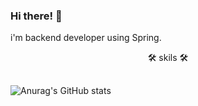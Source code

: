 ### Hi there! 👋  
i'm backend developer using Spring. 

<div align="center">
  🛠️ skils 🛠️
</div>



<!--
**chanu2/chanu2** is a ✨ _special_ ✨ repository because its `README.md` (this file) appears on your GitHub profile.

Here are some ideas to get you started:

- 🔭 I’m currently working on ...
- 🌱 I’m currently learning ...
- 👯 I’m looking to collaborate on ...
- 🤔 I’m looking for help with ...
- 💬 Ask me about ...
- 📫 How to reach me: ...
- 😄 Pronouns: ...
- ⚡ Fun fact: ...
-->

##

![Anurag's GitHub stats](https://github-readme-stats.vercel.app/api?username=chanu2&show_icons=true&theme=radical)
